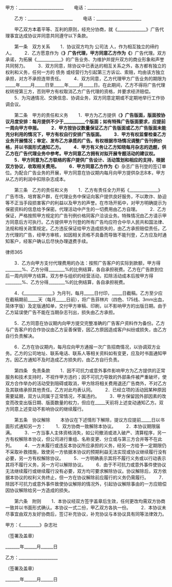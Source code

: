 
 甲方：______________________
　　电话：______________________


　　乙方：______________________
　　电话：______________________


　　甲乙双方本着平等、互利的原则，经充分协商，就《______________》广告代理事宜达成协议并同意共同遵守以下条款。


　　第一条　双方关系
　　1．协议双方均为
公司法
人，作为相互独立的缔约人。
　　2．乙方愿意作为《____________》广告代理，甲方同意乙方作为《____________》广告代理。双方承诺，为拓展《____________》的广告业务、为维护并提升双方的商业形象和声誉共同努力。
　　3．双方同意，除协议中已表达的相互关系之外，各方都有独立的权利和义务，任何一方的
债务
或经营行为引起第三方诉讼、索赔，均由该方独立承担，对方不承担连带责任。
　　4．双方同意，乙方代理甲方广告业务的期限为_____年_____月_____日至_____年_____月_____日。在此期间，乙方不得将广告代理权转授第三方，否则甲方有权取消乙方广告代理的资格，并要求经济赔偿。
　　5．为沟通情况、交换信息、协调业务，双方同意定期或不定期地举行工作协调会议。


　　第二条　甲方的责任和义务
　　1．甲方为乙方提供《______________》广告版面，版面按协议月度安排：每月提供不少于__________个版面；如有特殊广告版面要求，应提前一周向甲方申报。
　　2．甲方按协议数量保证乙方广告版面或乙方广告版面未能充分利用的情况下，甲方有权自行安排广告版面。
　　3．甲方有权监督检查乙方业务开展情况；审定、发布乙方承揽的广告。有权根据市场情况调整广告刊例价格，并以书面形式通知乙方。
　　4．甲方有义务让乙方知晓每月杂志的选题，供乙方在广告代理业务中参考。甲方同意乙方拥有对拟开展专题活动的建议权。
　　5．甲方同意为乙方联络的客户提供广告设计、活动策划和相应的支持，根据双方协议，收取相关费用。
　　6．甲方同意乙方作为《______________》杂志广告刊登的签订单位。为配合广告业务的开展，甲方同意在协议期内每月向甲方提供杂志8本，甲方从乙方的利润中扣除杂志成本。


　　第三条　乙方的责任和义务
　　1．乙方有责任全力开拓《______________》广告市场，培育客户群，在代理业务中保证向客户提供良好服务，不以欺诈、胁迫等不正当手段损害客户的利益以及甲方的声誉。在市场开拓中，对甲方明确提示为保密资料的信息给予保密。代理活动中产生的一切费用由乙方自理。
　　2．乙方保证，严格按照甲方规定的广告刊例价格同客户洽谈业务。特殊情况由乙方请示甲方同意后方可执行。乙方提供甲方刊登的所有广告均应符合中华人民共和国法律、法规和相关政策规定。乙方违反保证给甲方造成损失的，由乙方承担赔偿责任。乙方代理的广告，经甲方审核，如因相关资格不具备而导致不能刊登，乙方应及时通知客户，经客户确认后尽快办理退费手续。




 
律师365






　　3．乙方向甲方支付代理费用的办法：按照广告客户的实际到款额，甲方得________%、乙方分得________%的比例结算，各自承担税费。乙方在广告款到位后一周内同甲方结算。双方参与组织的经营活动，扣除活动成本后按甲方得________%、乙方分得________%的比例结算，各自承担税费。

　　4．《______________》为月刊，每月_____日付印，_____日截稿。乙方至少应在截稿期前_____天（每月_____日前），将广告菲林片（四色、175线、3mm出血，简体字版）及定版通知单，交付甲方审稿、印刷，以不影响甲方的出版日期。由于乙方延误使广告不能在当期杂志刊出，损失由乙方承担。

　　5．乙方同意在协议期内向甲方提交完整准确的广告客户资料作为备份。乙方与广告客户的合作协议由乙方妥善保管，因乙方原因造成客户纠纷或损失，由乙方自行负责解决。

　　6．乙方在协议期内，每月应向甲方通报一次广告招商情况，以协调双方业务。乙方的公司地址、联系电话、联系人等相关资料如有变更，应及时书面通知甲方。因乙方通知不及时造成乙方损失的，由乙方自行负责。




　　第四条　免责条款
　　1．因不可抗力或意外事件影响甲方为乙方提供的正常服务和技术支持时，不视作甲方违约；因不可抗力导致的外部条件被严重破坏，使双方合作举办的活动受到阻碍或取消，甲方除将相关费用退还广告商外，不对乙方及其联络承担其他责任。乙方对此均表认同。
　　2．已经立项的活动因某种原因需要延期，双方认同属于正常情况，不属违约。
　　3．甲方保留因外部因素的改变而改变出版日期、版面数量的权力，但应在_____天前将上述变动通知乙方。双方同意上述变动不影响协议的继续履行。


　　第五条　协议解除
　　本协议在下述情形下解除，提议方应提前_____日以书面形式通知另一方：
　　1．双方协商一致解除本协议。
　　2．本协议期限届满。
　　3．一方当事人主体资格消失，如公司撤消或进入破产、清算程序，另一方有权解除本协议，但公司进行重组、名称变更、分立或与第三方合并等不在此列。
　　4．一方未履行或违反本协议所应承担的义务，经另一方给予一定期限仍不采取补救措施，致使另一方依据本协议的预期利益无法实现或协议继续履行没有必要，另一方有权解除协议。
　　5．一方明确表示其将不履行义务或以行动表示其将不履行义务，另一方可以解除协议。
　　6．由于不可抗力或意外事件使协议无法继续履行或继续履行没有必要，双方均可要求解除协议。协议解除后，双方依据本协议的权利义务终止，但一方在协议解除前应履行的义务仍需履行。
　　7．除因不可抗力或意外事件致使协议解除的情况外，引起协议解除事由的一方应赔偿因协议解除给另一方造成的损失。


　　第六条　附则
　　1．本协议经双方签字盖章后生效，任何更改均需双方协商一致并以书面形式确认。本协议一式二份，甲乙双方各执一份。
　　2．本协议未尽事宜由双方友好协商后，签订补充协议，补充协议与本协议具有同等法律效力。


 



 
甲方：《_________》杂志社
 
（签署及盖章）            
 
_______年______月______日
 


 

  乙方：___________________
  
（签署及盖章）            
  
_______年______月______日
  

 
  

 
  
 
   
 
   
 
    


    
 

    


    


    
 
 
   
 
  
 
 


